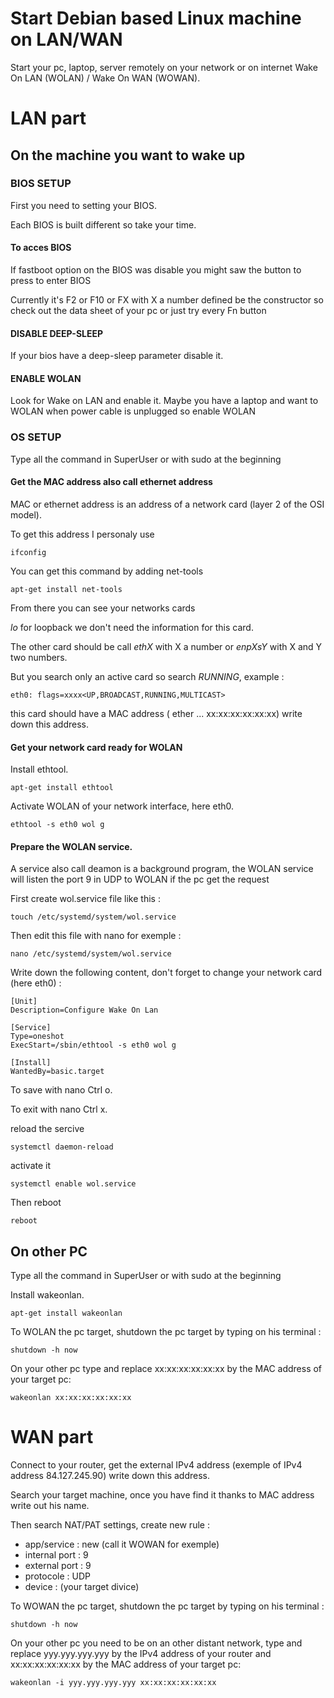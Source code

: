 # Start Debian based Linux machine on LAN/WAN
Start your pc, laptop, server remotely on your network or on internet Wake On LAN (WOLAN) / Wake On WAN (WOWAN).

# LAN part

## On the machine you want to wake up

### BIOS SETUP

First you need to setting your BIOS.

Each BIOS is built different so take your time.

#### To acces BIOS

If fastboot option on the BIOS was disable you might saw the button to press to enter BIOS

Currently it's F2 or F10 or FX with X a number defined be the constructor so check out the data sheet of your pc or just try every Fn button

#### DISABLE DEEP-SLEEP

If your bios have a deep-sleep parameter disable it.

#### ENABLE WOLAN

Look for Wake on LAN and enable it.
Maybe you have a laptop and want to WOLAN when power cable is unplugged so enable WOLAN 

### OS SETUP

Type all the command in SuperUser or with sudo at the beginning

#### Get the MAC address also call ethernet address

MAC or ethernet address is an address of a network card (layer 2 of the OSI model).

To get this address I personaly use

    ifconfig
You can get this command by adding net-tools

    apt-get install net-tools

From there you can see your networks cards 

*lo* for loopback we don't need the information for this card.

The other card should be call *ethX* with X a number or *enpXsY* with X and Y two numbers.

But you search only an active card so search *RUNNING*, example :

    eth0: flags=xxxx<UP,BROADCAST,RUNNING,MULTICAST>
this card should have a MAC address ( ether ... xx:xx:xx:xx:xx:xx) write down this address.

#### Get your network card ready for WOLAN

Install ethtool.

    apt-get install ethtool
Activate WOLAN of your network interface, here eth0.

    ethtool -s eth0 wol g
#### Prepare the WOLAN service.

A service also call deamon is a background program, 
the WOLAN service will listen the port 9 in UDP to WOLAN if the pc get the request

First create wol.service file like this :

    touch /etc/systemd/system/wol.service
Then edit this file with nano for exemple :

    nano /etc/systemd/system/wol.service
Write down the following content, don't forget to change your network card (here eth0) :

    [Unit]
    Description=Configure Wake On Lan

    [Service]
    Type=oneshot
    ExecStart=/sbin/ethtool -s eth0 wol g

    [Install]
    WantedBy=basic.target
To save with nano Ctrl o.

To exit with nano Ctrl x.

reload the sercive

    systemctl daemon-reload
activate it

    systemctl enable wol.service
Then reboot

    reboot

## On other PC
Type all the command in SuperUser or with sudo at the beginning

Install wakeonlan.

    apt-get install wakeonlan
To WOLAN the pc target, shutdown the pc target by typing on his terminal :

    shutdown -h now
On your other pc type and replace xx:xx:xx:xx:xx:xx by the MAC address of your target pc:
 
    wakeonlan xx:xx:xx:xx:xx:xx
# WAN part
Connect to your router, get the external IPv4 address (exemple of IPv4 address 84.127.245.90) write down this address.

Search your target machine, once you have find it thanks to MAC address write out his name.

Then search NAT/PAT settings, create new rule :
* app/service : new (call it WOWAN for exemple)
* internal port : 9
* external port : 9
* protocole : UDP
* device : (your target divice)

To WOWAN the pc target, shutdown the pc target by typing on his terminal :

    shutdown -h now
On your other pc you need to be on an other distant network, 
type and replace yyy.yyy.yyy.yyy by the IPv4 address of your 
router and xx:xx:xx:xx:xx:xx by the MAC address of your target pc:
 
    wakeonlan -i yyy.yyy.yyy.yyy xx:xx:xx:xx:xx:xx
